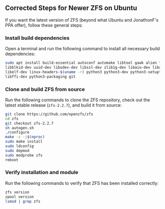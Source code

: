 ## Corrected Steps for Newer ZFS on Ubuntu
If you want the latest version of ZFS (beyond what Ubuntu and JonathonF's PPA offer), follow these general steps:

### Install build dependencies

Open a terminal and run the following command to install all necessary build dependencies:
```bash
sudo apt install build-essential autoconf automake libtool gawk alien fakeroot dkms \
libblkid-dev uuid-dev libudev-dev libssl-dev zlib1g-dev libaio-dev libattr1-dev \
libelf-dev linux-headers-$(uname -r) python3 python3-dev python3-setuptools python3-cffi \
libffi-dev python3-packaging git
```
### Clone and build ZFS from source

Run the following commands to clone the ZFS repository, check out the latest stable release (`zfs-2.2.7`), and build it from source:
```bash
git clone https://github.com/openzfs/zfs
cd zfs
git checkout zfs-2.2.7
sh autogen.sh
./configure
make -s -j$(nproc)
sudo make install
sudo ldconfig
sudo depmod
sudo modprobe zfs
reboot
```
### Verify installation and module

Run the following commands to verify that ZFS has been installed correctly:
```bash
zfs version
zpool version
lsmod | grep zfs
```

